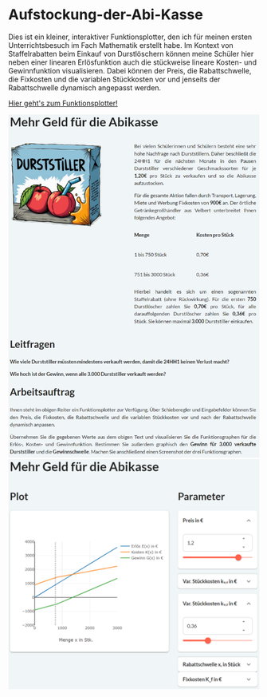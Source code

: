 # Aufstockung-der-Abi-Kasse

Dies ist ein kleiner, interaktiver Funktionsplotter, den ich für meinen ersten Unterrichtsbesuch im Fach Mathematik erstellt habe. Im Kontext von Staffelrabatten beim Einkauf von Durstlöschern können meine Schüler hier neben einer linearen Erlösfunktion auch die stückweise lineare Kosten- und Gewinnfunktion visualisieren. Dabei können der Preis, die Rabattschwelle, die Fixkosten und die variablen Stückkosten vor und jenseits der Rabattschwelle dynamisch angepasst werden.

[Hier geht's zum Funktionsplotter!](https://aufstockung-der-abi-kasse-a629af8cf23a.herokuapp.com/)

![Screenshot Start](https://github.com/bastian-kaspschak/Aufstockung-der-Abikasse/blob/main/images/screenshot-start.png)
![Screenshot Funktionsplotter](https://github.com/bastian-kaspschak/Aufstockung-der-Abikasse/blob/main/images/screenshot-funktionsplotter.png)

